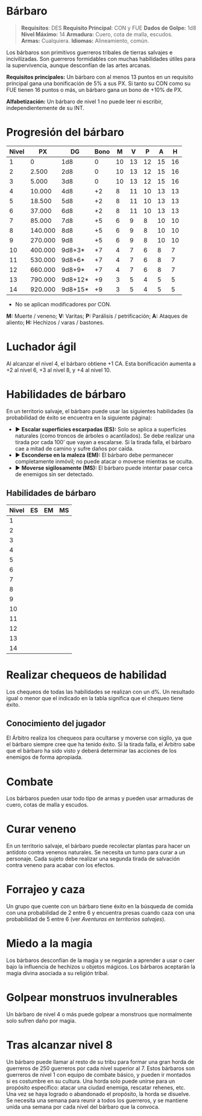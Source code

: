 # Bárbaro


> **Requisitos**: DES
> **Requisito Principal**: CON y FUE
> **Dados de Golpe:** 1d8
> **Nivel Máximo:** 14
> **Armadura:** Cuero, cota de malla, escudos.
> **Armas:** Cualquiera.
> **Idiomas:** Alineamiento, común.

Los bárbaros son primitivos guerreros tribales de tierras salvajes e incivilizadas. Son guerreros formidables con muchas habilidades útiles para la supervivencia, aunque desconfían de las artes arcanas.

**Requisitos principales:** Un bárbaro con al menos 13 puntos en un requisito principal gana una bonificación de 5% a sus PX. Si tanto su CON como su FUE tienen 16 puntos o más, un bárbaro gana un bono de +10% de PX.

**Alfabetización:** Un bárbaro de nivel 1 no puede leer ni escribir, independientemente de su INT.

# Progresión del bárbaro

| Nivel | PX      | DG      | Bono | M   | V   | P   | A   | H   |
| ----- | ------- | ------- | ---- | --- | --- | --- | --- | --- |
| 1     | 0       | 1d8     | 0    | 10  | 13  | 12  | 15  | 16  |
| 2     | 2.500   | 2d8     | 0    | 10  | 13  | 12  | 15  | 16  |
| 3     | 5.000   | 3d8     | 0    | 10  | 13  | 12  | 15  | 16  |
| 4     | 10.000  | 4d8     | +2   | 8   | 11  | 10  | 13  | 13  |
| 5     | 18.500  | 5d8     | +2   | 8   | 11  | 10  | 13  | 13  |
| 6     | 37.000  | 6d8     | +2   | 8   | 11  | 10  | 13  | 13  |
| 7     | 85.000  | 7d8     | +5   | 6   | 9   | 8   | 10  | 10  |
| 8     | 140.000 | 8d8     | +5   | 6   | 9   | 8   | 10  | 10  |
| 9     | 270.000 | 9d8     | +5   | 6   | 9   | 8   | 10  | 10  |
| 10    | 400.000 | 9d8+3*  | +7   | 4   | 7   | 6   | 8   | 7   |
| 11    | 530.000 | 9d8+6*  | +7   | 4   | 7   | 6   | 8   | 7   |
| 12    | 660.000 | 9d8+9*  | +7   | 4   | 7   | 6   | 8   | 7   |
| 13    | 790.000 | 9d8+12* | +9   | 3   | 5   | 4   | 5   | 5   |
| 14    | 920.000 | 9d8+15* | +9   | 3   | 5   | 4   | 5   | 5   |

* No se aplican modificadores por CON.

**M:** Muerte / veneno; **V:** Varitas; **P:** Parálisis / petrificación; **A:** Ataques de aliento; **H:** Hechizos / varas / bastones.

# Luchador ágil

Al alcanzar el nivel 4, el bárbaro obtiene +1 CA. Esta bonificación aumenta a +2 al nivel 6, +3 al nivel 8, y +4 al nivel 10.

# Habilidades de bárbaro

En un territorio salvaje, el bárbaro puede usar las siguientes habilidades (la probabilidad de éxito se encuentra en la siguiente página):

- ▶ **Escalar superficies escarpadas (ES):** Solo se aplica a superficies naturales (como troncos de árboles o acantilados). Se debe realizar una tirada por cada 100’ que vayan a escalarse. Si la tirada falla, el bárbaro cae a mitad de camino y sufre daños por caída.
- ▶ **Esconderse en la maleza (EM):** El bárbaro debe permanecer completamente inmóvil; no puede atacar o moverse mientras se oculta.
- ▶ **Moverse sigilosamente (MS):** El bárbaro puede intentar pasar cerca de enemigos sin ser detectado.

## Habilidades de bárbaro

| Nivel | ES  | EM  | MS  |
| ----- | --- | --- | --- |
| 1     |     |     |     |
| 2     |     |     |     |
| 3     |     |     |     |
| 4     |     |     |     |
| 5     |     |     |     |
| 6     |     |     |     |
| 7     |     |     |     |
| 8     |     |     |     |
| 9     |     |     |     |
| 10    |     |     |     |
| 11    |     |     |     |
| 12    |     |     |     |
| 13    |     |     |     |
| 14    |     |     |     |

# Realizar chequeos de habilidad

Los chequeos de todas las habilidades se realizan con un d%. Un resultado igual o menor que el indicado en la tabla significa que el chequeo tiene éxito.

## Conocimiento del jugador

El Árbitro realiza los chequeos para ocultarse y moverse con sigilo, ya que el bárbaro siempre cree que ha tenido éxito. Si la tirada falla, el Árbitro sabe que el bárbaro ha sido visto y deberá determinar las acciones de los enemigos de forma apropiada.

# Combate

Los bárbaros pueden usar todo tipo de armas y pueden usar armaduras de cuero, cotas de malla y escudos.

# Curar veneno

En un territorio salvaje, el bárbaro puede recolectar plantas para hacer un antídoto contra venenos naturales. Se necesita un turno para curar a un personaje. Cada sujeto debe realizar una segunda tirada de salvación contra veneno para acabar con los efectos.

# Forrajeo y caza

Un grupo que cuente con un bárbaro tiene éxito en la búsqueda de comida con una probabilidad de 2 entre 6 y encuentra presas cuando caza con una probabilidad de 5 entre 6 (ver *Aventuras en territorios salvajes*).

# Miedo a la magia

Los bárbaros desconfían de la magia y se negarán a aprender a usar o caer bajo la influencia de hechizos u objetos mágicos. Los bárbaros aceptarán la magia divina asociada a su religión tribal.

# Golpear monstruos invulnerables

Un bárbaro de nivel 4 o más puede golpear a monstruos que normalmente solo sufren daño por magia.

# Tras alcanzar nivel 8

Un bárbaro puede llamar al resto de su tribu para formar una gran horda de guerreros de 250 guerreros por cada nivel superior al 7. Estos bárbaros son guerreros de nivel 1 con equipo de combate básico, y pueden ir montados si es costumbre en su cultura. Una horda solo puede unirse para un propósito específico: atacar una ciudad enemiga, rescatar rehenes, etc. Una vez se haya logrado o abandonado el propósito, la horda se disuelve. Se necesita una semana para reunir a todos los guerreros, y se mantiene unida una semana por cada nivel del bárbaro que la convoca.